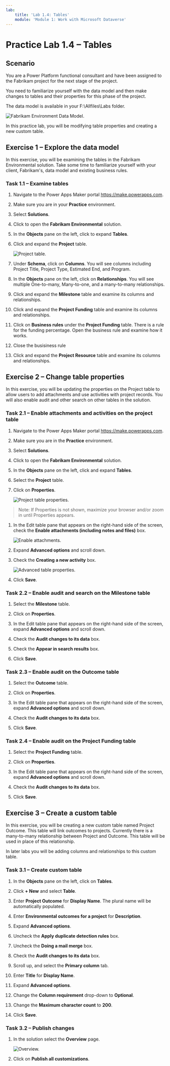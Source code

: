 ```yaml
---
lab:
    title: 'Lab 1.4: Tables'
    module: 'Module 1: Work with Microsoft Dataverse'
---
```


# Practice Lab 1.4 – Tables

## Scenario

You are a Power Platform functional consultant and have been assigned to the Fabrikam project for the next stage of the project.

You need to familiarize yourself with the data model and then make changes to tables and their properties for this phase of the project.

The data model is available in your F:\Allfiles\Labs folder.

![Fabrikam Environment Data Model.](../media/Fabrikam_Environmental_ERD.png)

In this practice lab, you will be modifying table properties and creating a new custom table.

## Exercise 1 – Explore the data model

In this exercise, you will be examining the tables in the Fabrikam Environmental solution. Take some time to familiarize yourself with your client, Fabrikam's, data model and existing business rules. 

### Task 1.1 – Examine tables

1. Navigate to the Power Apps Maker portal <https://make.powerapps.com>.

1. Make sure you are in your **Practice** environment.

1. Select **Solutions**.

1. Click to open the **Fabrikam Environmental** solution.

1. In the **Objects** pane on the left, click to expand **Tables**.

1. Click and expand the **Project** table.

    ![Project table.](../media/project_table.png)

1. Under **Schema**, click on **Columns**. You will see columns including Project Title, Project Type, Estimated End, and Program.

1. In the **Objects** pane on the left, click on **Relationships**. You will see multiple One-to-many, Many-to-one, and a many-to-many relationships.

1. Click and expand the **Milestone** table and examine its columns and relationships.

1. Click and expand the **Project Funding** table and examine its columns and relationships.

1. Click on **Business rules** under the **Project Funding** table. There is a rule for the funding percentage. Open the business rule and examine how it works. 

1. Close the busisiness rule

1. Click and expand the **Project Resource** table and examine its columns and relationships.

## Exercise 2 – Change table properties

In this exercise, you will be updating the properties on the Project table to allow users to add attachments and use activities with project records. You will also enable audit and other search on other tables in the solution.

### Task 2.1 – Enable attachments and activities on the project table

1. Navigate to the Power Apps Maker portal <https://make.powerapps.com>.

1. Make sure you are in the **Practice** environment.

1. Select **Solutions**.

1. Click to open the **Fabrikam Environmental** solution.

1. In the **Objects** pane on the left, click and expand **Tables**.

1. Select the **Project** table.

1. Click on **Properties**.

    ![Project table properties.](../media/table-properties.png)

> Note: If Properties is not shown, maximize your browser and/or zoom in until Properties appears.

1. In the Edit table pane that appears on the right-hand side of the screen, check the **Enable attachments (including notes and files)** box.

    ![Enable attachments.](../media/enable-attachments.png)

1. Expand **Advanced options** and scroll down.

1. Check the **Creating a new activity** box.

    ![Advanced table properties.](../media/advanced-table-properties.png)

1. Click **Save**.

### Task 2.2 – Enable audit and search on the Milestone table

1. Select the **Milestone** table.

1. Click on **Properties**.

1. In the Edit table pane that appears on the right-hand side of the screen, expand **Advanced options** and scroll down.

1. Check the **Audit changes to its data** box.

1. Check the **Appear in search results** box.

1. Click **Save**.

### Task 2.3 – Enable audit on the Outcome table

1. Select the **Outcome** table.

1. Click on **Properties**.

1. In the Edit table pane that appears on the right-hand side of the screen, expand **Advanced options** and scroll down.

1. Check the **Audit changes to its data** box.

1. Click **Save**.

### Task 2.4 – Enable audit on the Project Funding table

1. Select the **Project Funding** table.

1. Click on **Properties**.

1. In the Edit table pane that appears on the right-hand side of the screen, expand **Advanced options** and scroll down.

1. Check the **Audit changes to its data** box.

1. Click **Save**.

## Exercise 3 – Create a custom table

In this exercise, you will be creating a new custom table named Project Outcome. This table will link outcomes to projects. Currently there is a many-to-many relationship between Project and Outcome. This table will be used in place of this relationship.

In later labs you will be adding columns and relationships to this custom table.

### Task 3.1 – Create custom table

1. In the **Objects** pane on the left, click on **Tables**.

1. Click **+ New** and select **Table**.

1. Enter **Project Outcome** for **Display Name**. The plural name will be automatically populated.

1. Enter **Environmental outcomes for a project** for **Description**.

1. Expand **Advanced options**.

1. Uncheck the **Apply duplicate detection rules** box.

1. Uncheck the **Doing a mail merge** box.

1. Check the **Audit changes to its data** box.

1. Scroll up, and select the **Primary column** tab.

1. Enter **Title** for **Display Name**.

1. Expand **Advanced options**.

1. Change the **Column requirement** drop-down to **Optional**.

1. Change the **Maximum character count** to **200**.

1. Click **Save**.

### Task 3.2 – Publish changes

1. In the solution select the **Overview** page.

    ![Overview.](../media/solution-overview.png)

1. Click on **Publish all customizations**.
